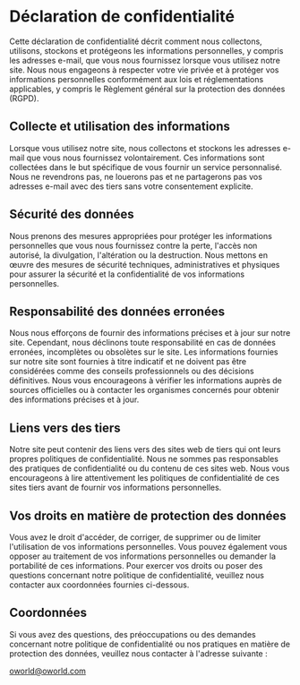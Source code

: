 # Déclaration de confidentialité

Cette déclaration de confidentialité décrit comment nous collectons, utilisons, stockons et protégeons les informations personnelles, y compris les adresses e-mail, que vous nous fournissez lorsque vous utilisez notre site. Nous nous engageons à respecter votre vie privée et à protéger vos informations personnelles conformément aux lois et réglementations applicables, y compris le Règlement général sur la protection des données (RGPD).

## Collecte et utilisation des informations

Lorsque vous utilisez notre site, nous collectons et stockons les adresses e-mail que vous nous fournissez volontairement. Ces informations sont collectées dans le but spécifique de vous fournir un service personnalisé. Nous ne revendrons pas, ne louerons pas et ne partagerons pas vos adresses e-mail avec des tiers sans votre consentement explicite.

## Sécurité des données

Nous prenons des mesures appropriées pour protéger les informations personnelles que vous nous fournissez contre la perte, l'accès non autorisé, la divulgation, l'altération ou la destruction. Nous mettons en œuvre des mesures de sécurité techniques, administratives et physiques pour assurer la sécurité et la confidentialité de vos informations personnelles.

## Responsabilité des données erronées

Nous nous efforçons de fournir des informations précises et à jour sur notre site. Cependant, nous déclinons toute responsabilité en cas de données erronées, incomplètes ou obsolètes sur le site. Les informations fournies sur notre site sont fournies à titre indicatif et ne doivent pas être considérées comme des conseils professionnels ou des décisions définitives. Nous vous encourageons à vérifier les informations auprès de sources officielles ou à contacter les organismes concernés pour obtenir des informations précises et à jour.

## Liens vers des tiers

Notre site peut contenir des liens vers des sites web de tiers qui ont leurs propres politiques de confidentialité. Nous ne sommes pas responsables des pratiques de confidentialité ou du contenu de ces sites web. Nous vous encourageons à lire attentivement les politiques de confidentialité de ces sites tiers avant de fournir vos informations personnelles.

## Vos droits en matière de protection des données

Vous avez le droit d'accéder, de corriger, de supprimer ou de limiter l'utilisation de vos informations personnelles. Vous pouvez également vous opposer au traitement de vos informations personnelles ou demander la portabilité de ces informations. Pour exercer vos droits ou poser des questions concernant notre politique de confidentialité, veuillez nous contacter aux coordonnées fournies ci-dessous.

## Coordonnées

Si vous avez des questions, des préoccupations ou des demandes concernant notre politique de confidentialité ou nos pratiques en matière de protection des données, veuillez nous contacter à l'adresse suivante :

<oworld@oworld.com>

